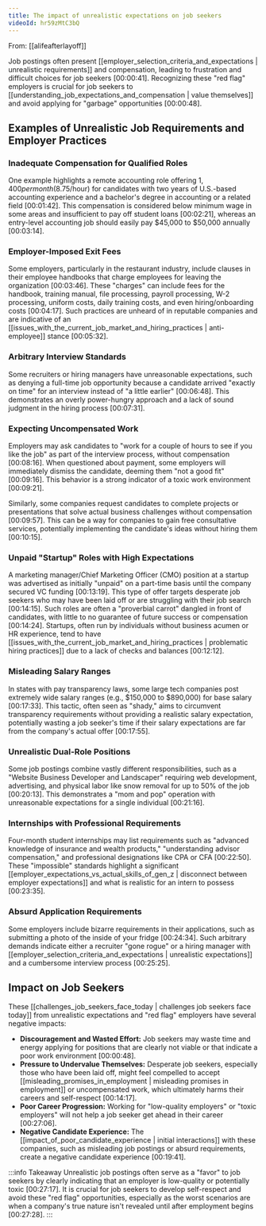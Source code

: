 ```yaml
---
title: The impact of unrealistic expectations on job seekers
videoId: hr59zMtC3bQ
---
```


From: [[alifeafterlayoff]] <br/> 

Job postings often present [[employer_selection_criteria_and_expectations | unrealistic requirements]] and compensation, leading to frustration and difficult choices for job seekers <a class="yt-timestamp" data-t="00:00:41">[00:00:41]</a>. Recognizing these "red flag" employers is crucial for job seekers to [[understanding_job_expectations_and_compensation | value themselves]] and avoid applying for "garbage" opportunities <a class="yt-timestamp" data-t="00:00:48">[00:00:48]</a>.

## Examples of Unrealistic Job Requirements and Employer Practices

### Inadequate Compensation for Qualified Roles
One example highlights a remote accounting role offering $1,400 per month ($8.75/hour) for candidates with two years of U.S.-based accounting experience and a bachelor's degree in accounting or a related field <a class="yt-timestamp" data-t="00:01:42">[00:01:42]</a>. This compensation is considered below minimum wage in some areas and insufficient to pay off student loans <a class="yt-timestamp" data-t="00:02:21">[00:02:21]</a>, whereas an entry-level accounting job should easily pay $45,000 to $50,000 annually <a class="yt-timestamp" data-t="00:03:14">[00:03:14]</a>.

### Employer-Imposed Exit Fees
Some employers, particularly in the restaurant industry, include clauses in their employee handbooks that charge employees for leaving the organization <a class="yt-timestamp" data-t="00:03:46">[00:03:46]</a>. These "charges" can include fees for the handbook, training manual, file processing, payroll processing, W-2 processing, uniform costs, daily training costs, and even hiring/onboarding costs <a class="yt-timestamp" data-t="00:04:17">[00:04:17]</a>. Such practices are unheard of in reputable companies and are indicative of an [[issues_with_the_current_job_market_and_hiring_practices | anti-employee]] stance <a class="yt-timestamp" data-t="00:05:32">[00:05:32]</a>.

### Arbitrary Interview Standards
Some recruiters or hiring managers have unreasonable expectations, such as denying a full-time job opportunity because a candidate arrived "exactly on time" for an interview instead of "a little earlier" <a class="yt-timestamp" data-t="00:06:48">[00:06:48]</a>. This demonstrates an overly power-hungry approach and a lack of sound judgment in the hiring process <a class="yt-timestamp" data-t="00:07:31">[00:07:31]</a>.

### Expecting Uncompensated Work
Employers may ask candidates to "work for a couple of hours to see if you like the job" as part of the interview process, without compensation <a class="yt-timestamp" data-t="00:08:16">[00:08:16]</a>. When questioned about payment, some employers will immediately dismiss the candidate, deeming them "not a good fit" <a class="yt-timestamp" data-t="00:09:16">[00:09:16]</a>. This behavior is a strong indicator of a toxic work environment <a class="yt-timestamp" data-t="00:09:21">[00:09:21]</a>.

Similarly, some companies request candidates to complete projects or presentations that solve actual business challenges without compensation <a class="yt-timestamp" data-t="00:09:57">[00:09:57]</a>. This can be a way for companies to gain free consultative services, potentially implementing the candidate's ideas without hiring them <a class="yt-timestamp" data-t="00:10:15">[00:10:15]</a>.

### Unpaid "Startup" Roles with High Expectations
A marketing manager/Chief Marketing Officer (CMO) position at a startup was advertised as initially "unpaid" on a part-time basis until the company secured VC funding <a class="yt-timestamp" data-t="00:13:19">[00:13:19]</a>. This type of offer targets desperate job seekers who may have been laid off or are struggling with their job search <a class="yt-timestamp" data-t="00:14:15">[00:14:15]</a>. Such roles are often a "proverbial carrot" dangled in front of candidates, with little to no guarantee of future success or compensation <a class="yt-timestamp" data-t="00:14:24">[00:14:24]</a>. Startups, often run by individuals without business acumen or HR experience, tend to have [[issues_with_the_current_job_market_and_hiring_practices | problematic hiring practices]] due to a lack of checks and balances <a class="yt-timestamp" data-t="00:12:12">[00:12:12]</a>.

### Misleading Salary Ranges
In states with pay transparency laws, some large tech companies post extremely wide salary ranges (e.g., $150,000 to $890,000) for base salary <a class="yt-timestamp" data-t="00:17:33">[00:17:33]</a>. This tactic, often seen as "shady," aims to circumvent transparency requirements without providing a realistic salary expectation, potentially wasting a job seeker's time if their salary expectations are far from the company's actual offer <a class="yt-timestamp" data-t="00:17:55">[00:17:55]</a>.

### Unrealistic Dual-Role Positions
Some job postings combine vastly different responsibilities, such as a "Website Business Developer and Landscaper" requiring web development, advertising, and physical labor like snow removal for up to 50% of the job <a class="yt-timestamp" data-t="00:20:13">[00:20:13]</a>. This demonstrates a "mom and pop" operation with unreasonable expectations for a single individual <a class="yt-timestamp" data-t="00:21:16">[00:21:16]</a>.

### Internships with Professional Requirements
Four-month student internships may list requirements such as "advanced knowledge of insurance and wealth products," "understanding advisor compensation," and professional designations like CPA or CFA <a class="yt-timestamp" data-t="00:22:50">[00:22:50]</a>. These "impossible" standards highlight a significant [[employer_expectations_vs_actual_skills_of_gen_z | disconnect between employer expectations]] and what is realistic for an intern to possess <a class="yt-timestamp" data-t="00:23:35">[00:23:35]</a>.

### Absurd Application Requirements
Some employers include bizarre requirements in their applications, such as submitting a photo of the inside of your fridge <a class="yt-timestamp" data-t="00:24:34">[00:24:34]</a>. Such arbitrary demands indicate either a recruiter "gone rogue" or a hiring manager with [[employer_selection_criteria_and_expectations | unrealistic expectations]] and a cumbersome interview process <a class="yt-timestamp" data-t="00:25:25">[00:25:25]</a>.

## Impact on Job Seekers

These [[challenges_job_seekers_face_today | challenges job seekers face today]] from unrealistic expectations and "red flag" employers have several negative impacts:

*   **Discouragement and Wasted Effort:** Job seekers may waste time and energy applying for positions that are clearly not viable or that indicate a poor work environment <a class="yt-timestamp" data-t="00:00:48">[00:00:48]</a>.
*   **Pressure to Undervalue Themselves:** Desperate job seekers, especially those who have been laid off, might feel compelled to accept [[misleading_promises_in_employment | misleading promises in employment]] or uncompensated work, which ultimately harms their careers and self-respect <a class="yt-timestamp" data-t="00:14:17">[00:14:17]</a>.
*   **Poor Career Progression:** Working for "low-quality employers" or "toxic employers" will not help a job seeker get ahead in their career <a class="yt-timestamp" data-t="00:27:06">[00:27:06]</a>.
*   **Negative Candidate Experience:** The [[impact_of_poor_candidate_experience | initial interactions]] with these companies, such as misleading job postings or absurd requirements, create a negative candidate experience <a class="yt-timestamp" data-t="00:19:41">[00:19:41]</a>.

:::info Takeaway
Unrealistic job postings often serve as a "favor" to job seekers by clearly indicating that an employer is low-quality or potentially toxic <a class="yt-timestamp" data-t="00:27:17">[00:27:17]</a>. It is crucial for job seekers to develop self-respect and avoid these "red flag" opportunities, especially as the worst scenarios are when a company's true nature isn't revealed until after employment begins <a class="yt-timestamp" data-t="00:27:28">[00:27:28]</a>.
:::